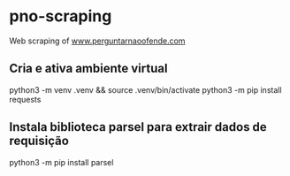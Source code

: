 # pno-scraping
Web scraping of www.perguntarnaoofende.com

## Cria e ativa ambiente virtual
python3 -m venv .venv && source .venv/bin/activate
python3 -m pip install requests

## Instala biblioteca parsel para extrair dados de requisição
python3 -m pip install parsel